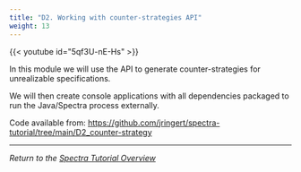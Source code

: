 ```yaml
---
title: "D2. Working with counter-strategies API"
weight: 13
---
```



{{< youtube id="5qf3U-nE-Hs" >}}

In this module we will use the API to generate counter-strategies for unrealizable specifications.

We will then create console applications with all dependencies packaged to run the Java/Spectra process externally.

Code available from: https://github.com/jringert/spectra-tutorial/tree/main/D2_counter-strategy

---

*Return to the [Spectra Tutorial Overview](/gse/tutorials/spectra/)*
